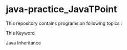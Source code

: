 # java-practice_JavaTPoint

This repository contains programs on following topics :

This Keyword

Java Inheritance
